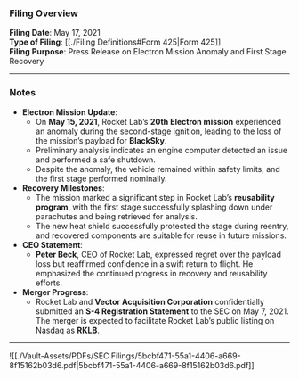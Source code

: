 ### Filing Overview

**Filing Date**: May 17, 2021  
**Type of Filing**: [[./Filing Definitions#Form 425|Form 425]]  
**Filing Purpose**: Press Release on Electron Mission Anomaly and First Stage Recovery

---
### Notes

- **Electron Mission Update**:
    - On **May 15, 2021**, Rocket Lab’s **20th Electron mission** experienced an anomaly during the second-stage ignition, leading to the loss of the mission’s payload for **BlackSky**.
    - Preliminary analysis indicates an engine computer detected an issue and performed a safe shutdown.
    - Despite the anomaly, the vehicle remained within safety limits, and the first stage performed nominally.
- **Recovery Milestones**:
    - The mission marked a significant step in Rocket Lab’s **reusability program**, with the first stage successfully splashing down under parachutes and being retrieved for analysis.
    - The new heat shield successfully protected the stage during reentry, and recovered components are suitable for reuse in future missions.
- **CEO Statement**:
    - **Peter Beck**, CEO of Rocket Lab, expressed regret over the payload loss but reaffirmed confidence in a swift return to flight. He emphasized the continued progress in recovery and reusability efforts.
- **Merger Progress**:
    - Rocket Lab and **Vector Acquisition Corporation** confidentially submitted an **S-4 Registration Statement** to the SEC on May 7, 2021. The merger is expected to facilitate Rocket Lab’s public listing on Nasdaq as **RKLB**.

---

![[./Vault-Assets/PDFs/SEC Filings/5bcbf471-55a1-4406-a669-8f15162b03d6.pdf|5bcbf471-55a1-4406-a669-8f15162b03d6.pdf]]